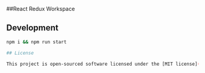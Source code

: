 ##React Redux Workspace

## Development

```bash
npm i && npm run start

## License

This project is open-sourced software licensed under the [MIT license](http://opensource.org/licenses/MIT).
